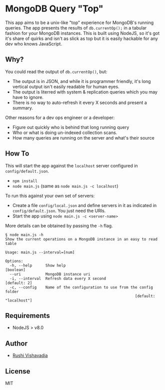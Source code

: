 # MongoDB Query "Top"

This app aims to be a unix-like "top" experience for MongoDB's running queries. The app presents the results of `db.currentOp();` in a tabular fashion for your MongoDB instances. This is built using NodeJS, so it's got it's share of quirks and isn't as slick as top but it is easily hackable for any dev who knows JavaScript.

## Why?

You could read the output of `db.currentOp()`, but:
* The output is in JSON, and while it is programmer friendly, it's long vertical output isn't easily readable for human eyes.
* The output is literred with system & replication queries which you may have to ignore. 
* There is no way to auto-refresh it every X seconds and present a summary.

Other reasons for a dev ops engineer or a developer:
* Figure out quickly who is behind that long running query
* Who or what is doing un-indexed collection scans.
* How many queries are running on the server and what's their source

## How To

This will start the app against the `localhost` server configured in `config/default.json`.
* `npm install`
* `node main.js` (same as `node main.js -c localhost`)

To run this against your own set of servers:
* Create a file `config/local.json` and define servers in it as indicated in `config/default.json`. You just need the URIs.
* Start the app using `node main.js -c <server-name>`

More details can be obtained by passing the `-h` flag. 
```
§ node main.js -h
Show the current operations on a MongoDB instance in an easy to read table

Usage: main.js --interval=[num]

Options:
  -h, --help      Show help                                            [boolean]
  --uri           MongoDB instance uri
  -i, --interval  Refresh data every X second                       [default: 2]
  -c, --config    Name of the configuration to use from the config folder
                                                          [default: "localhost"]
```

## Requirements

* NodeJS > v8.0

## Author

* [Rushi Vishavadia](https://github.com/rushi)

## License

MIT